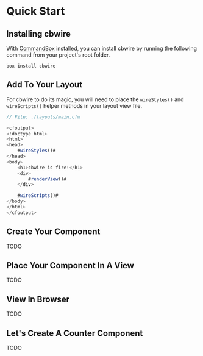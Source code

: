 # Quick Start

## Installing cbwire

With [CommandBox](https://commandbox.ortusbooks.com/) installed, you can install cbwire by running the following command from your project's root folder.

`box install cbwire`

## Add To Your Layout

For cbwire to do its magic, you will need to place the `wireStyles()`  and `wireScripts()` helper methods in your layout view file. 

```javascript
// File: ./layouts/main.cfm

<cfoutput>
<!doctype html>
<html>
<head>
	#wireStyles()#
</head>
<body>
	<h1>cbwire is fire!</h1>
	<div>
		#renderView()#
	</div>

	#wireScripts()#
</body>
</html>
</cfoutput>
```

## Create Your Component

TODO

## Place Your Component In A View

TODO

## View In Browser

TODO

## Let's Create A Counter Component

TODO

##  



